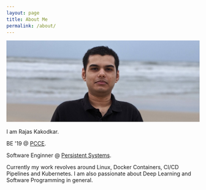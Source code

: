```yaml
---
layout: page
title: About Me
permalink: /about/
---
```


![rajas](../images/rajas.jpg)

I am Rajas Kakodkar. 

BE '19 @ [PCCE](https://pccegoa.edu.in/).

Software Enginner @ [Persistent Systems](https://twitter.com/Persistentsys). 

Currently my work revolves around Linux, Docker Containers, CI/CD Pipelines and Kubernetes. I am also passionate about Deep Learning and Software Programming in general. 
